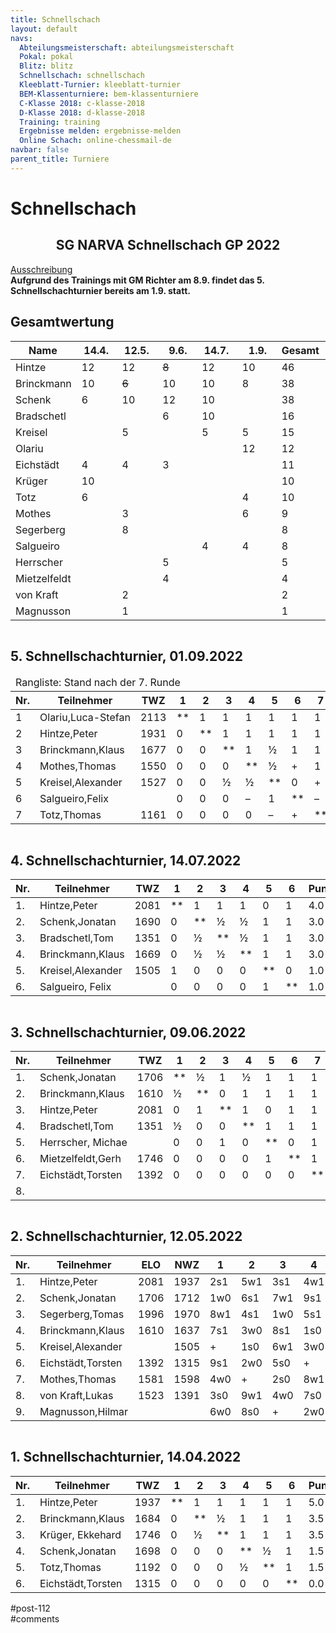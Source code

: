 ```yaml
---
title: Schnellschach 
layout: default
navs:
  Abteilungsmeisterschaft: abteilungsmeisterschaft
  Pokal: pokal
  Blitz: blitz
  Schnellschach: schnellschach
  Kleeblatt-Turnier: kleeblatt-turnier
  BEM-Klassenturniere: bem-klassenturniere
  C-Klasse 2018: c-klasse-2018
  D-Klasse 2018: d-klasse-2018
  Training: training
  Ergebnisse melden: ergebnisse-melden
  Online Schach: online-chessmail-de
navbar: false
parent_title: Turniere
---
```

<div class="post-112 page type-page status-publish hentry" id="post-112">
<h1 class="entry-title">Schnellschach</h1>
<div class="entry-content">
<div class="aligncenter">
<h2 class="heading2" style="text-align: center;">SG NARVA Schnellschach GP 2022</h2>
<p><a href="http://www.narva-schach.de/wordpress/wp-content/uploads/2022/03/Schnellschachmeisterschaft-2022.pdf">Ausschreibung</a><br/>
<strong>Aufgrund des Trainings mit GM Richter am 8.9. findet das 5. Schnellschachturnier bereits am 1.9. statt.</strong></p>
</div>
<h2>Gesamtwertung</h2>
<table class="footable">
<thead>
<tr>
<th style="padding-right: 10px; width: 84px;">Name</th>
<th style="padding-right: 10px; width: 50px;">14.4.</th>
<th style="padding-right: 10px; width: 50px;">12.5.</th>
<th style="padding-right: 10px; width: 50px;"> 9.6.</th>
<th style="padding-right: 10px; width: 50px;">14.7.</th>
<th style="padding-right: 10px; width: 50px;"> 1.9.</th>
<th data-type="numeric" style="padding-right: 10px; width: 60px;"><strong>Gesamt</strong></th>
</tr>
</thead>
<tbody>
<tr>
<td>Hintze</td>
<td>12</td>
<td>12</td>
<td><del>8</del></td>
<td>12</td>
<td>10</td>
<td>46</td>
</tr>
<tr>
<td>Brinckmann</td>
<td>10</td>
<td><del>6</del></td>
<td>10</td>
<td>10</td>
<td>8</td>
<td>38</td>
</tr>
<tr>
<td>Schenk</td>
<td>6</td>
<td>10</td>
<td>12</td>
<td>10</td>
<td></td>
<td>38</td>
</tr>
<tr>
<td>Bradschetl</td>
<td></td>
<td></td>
<td>6</td>
<td>10</td>
<td></td>
<td>16</td>
</tr>
<tr>
<td>Kreisel</td>
<td></td>
<td>5</td>
<td></td>
<td>5</td>
<td>5</td>
<td>15</td>
</tr>
<tr>
<td>Olariu</td>
<td></td>
<td></td>
<td></td>
<td></td>
<td>12</td>
<td>12</td>
</tr>
<tr>
<td>Eichstädt</td>
<td>4</td>
<td>4</td>
<td>3</td>
<td></td>
<td></td>
<td>11</td>
</tr>
<tr>
<td>Krüger</td>
<td>10</td>
<td></td>
<td></td>
<td></td>
<td></td>
<td>10</td>
</tr>
<tr>
<td>Totz</td>
<td>6</td>
<td></td>
<td></td>
<td></td>
<td>4</td>
<td>10</td>
</tr>
<tr>
<td>Mothes</td>
<td></td>
<td>3</td>
<td></td>
<td></td>
<td>6</td>
<td>9</td>
</tr>
<tr>
<td>Segerberg</td>
<td></td>
<td>8</td>
<td></td>
<td></td>
<td></td>
<td>8</td>
</tr>
<tr>
<td>Salgueiro</td>
<td></td>
<td></td>
<td></td>
<td>4</td>
<td>4</td>
<td>8</td>
</tr>
<tr>
<td>Herrscher</td>
<td></td>
<td></td>
<td>5</td>
<td></td>
<td></td>
<td>5</td>
</tr>
<tr>
<td>Mietzelfeldt</td>
<td></td>
<td></td>
<td>4</td>
<td></td>
<td></td>
<td>4</td>
</tr>
<tr>
<td>von Kraft</td>
<td></td>
<td>2</td>
<td></td>
<td></td>
<td></td>
<td>2</td>
</tr>
<tr>
<td>Magnusson</td>
<td></td>
<td>1</td>
<td></td>
<td></td>
<td></td>
<td>1</td>
</tr>
</tbody>
</table>
<div style="overflow: auto;">
<h2>5. Schnellschachturnier, 01.09.2022</h2>
<table class="clean swiss footable">
<thead>
<tr>
<td colspan="12">Rangliste: Stand nach der 7. Runde</td>
</tr>
<tr>
<th>Nr.</th>
<th>Teilnehmer</th>
<th>TWZ</th>
<th>1</th>
<th>2</th>
<th>3</th>
<th>4</th>
<th>5</th>
<th>6</th>
<th>7</th>
<th>Punkte</th>
<th>SoBerg</th>
</tr>
</thead>
<tbody>
<tr>
<td>1</td>
<td nowrap="nowrap">Olariu,Luca-Stefan</td>
<td>2113</td>
<td>**</td>
<td>1</td>
<td>1</td>
<td>1</td>
<td>1</td>
<td>1</td>
<td>1</td>
<td>6.0</td>
<td>15.00</td>
</tr>
<tr>
<td>2</td>
<td>Hintze,Peter</td>
<td>1931</td>
<td>0</td>
<td>**</td>
<td>1</td>
<td>1</td>
<td>1</td>
<td>1</td>
<td>1</td>
<td>5.0</td>
<td>10.00</td>
</tr>
<tr>
<td>3</td>
<td>Brinckmann,Klaus</td>
<td>1677</td>
<td>0</td>
<td>0</td>
<td>**</td>
<td>1</td>
<td>½</td>
<td>1</td>
<td>1</td>
<td>3.5</td>
<td>5.50</td>
</tr>
<tr>
<td>4</td>
<td>Mothes,Thomas</td>
<td>1550</td>
<td>0</td>
<td>0</td>
<td>0</td>
<td>**</td>
<td>½</td>
<td>+</td>
<td>1</td>
<td>2.5</td>
<td>3.00</td>
</tr>
<tr>
<td>5</td>
<td>Kreisel,Alexander</td>
<td>1527</td>
<td>0</td>
<td>0</td>
<td>½</td>
<td>½</td>
<td>**</td>
<td>0</td>
<td>+</td>
<td>2.0</td>
<td>4.00</td>
</tr>
<tr>
<td>6</td>
<td>Salgueiro,Felix</td>
<td></td>
<td>0</td>
<td>0</td>
<td>0</td>
<td>–</td>
<td>1</td>
<td>**</td>
<td>–</td>
<td>1.0</td>
<td>2.00</td>
</tr>
<tr>
<td>7</td>
<td>Totz,Thomas</td>
<td>1161</td>
<td>0</td>
<td>0</td>
<td>0</td>
<td>0</td>
<td>–</td>
<td>+</td>
<td>**</td>
<td>1.0</td>
<td>1.00</td>
</tr>
</tbody>
</table>
</div>
<div style="overflow: auto;">
<h2>4. Schnellschachturnier, 14.07.2022</h2>
<table class="clean swiss footable">
<thead>
<tr>
<th>Nr.</th>
<th>Teilnehmer</th>
<th>TWZ</th>
<th>1</th>
<th>2</th>
<th>3</th>
<th>4</th>
<th>5</th>
<th>6</th>
<th>Punkte</th>
<th>SoBerg</th>
</tr>
</thead>
<tbody>
<tr>
<td>1.</td>
<td>Hintze,Peter</td>
<td>2081</td>
<td>**</td>
<td>1</td>
<td>1</td>
<td>1</td>
<td>0</td>
<td>1</td>
<td>4.0</td>
<td>10.00</td>
</tr>
<tr>
<td>2.</td>
<td>Schenk,Jonatan</td>
<td>1690</td>
<td>0</td>
<td>**</td>
<td>½</td>
<td>½</td>
<td>1</td>
<td>1</td>
<td>3.0</td>
<td>5.00</td>
</tr>
<tr>
<td>3.</td>
<td>Bradschetl,Tom</td>
<td>1351</td>
<td>0</td>
<td>½</td>
<td>**</td>
<td>½</td>
<td>1</td>
<td>1</td>
<td>3.0</td>
<td>5.00</td>
</tr>
<tr>
<td>4.</td>
<td>Brinckmann,Klaus</td>
<td>1669</td>
<td>0</td>
<td>½</td>
<td>½</td>
<td>**</td>
<td>1</td>
<td>1</td>
<td>3.0</td>
<td>5.00</td>
</tr>
<tr>
<td>5.</td>
<td>Kreisel,Alexander</td>
<td>1505</td>
<td>1</td>
<td>0</td>
<td>0</td>
<td>0</td>
<td>**</td>
<td>0</td>
<td>1.0</td>
<td>4.00</td>
</tr>
<tr>
<td>6.</td>
<td>Salgueiro, Felix</td>
<td></td>
<td>0</td>
<td>0</td>
<td>0</td>
<td>0</td>
<td>1</td>
<td>**</td>
<td>1.0</td>
<td>1.00</td>
</tr>
</tbody>
</table>
</div>
<div style="overflow: auto;">
<h2>3. Schnellschachturnier, 09.06.2022</h2>
<table class="clean swiss footable">
<thead>
<tr>
<th>Nr.</th>
<th>Teilnehmer</th>
<th>TWZ</th>
<th>1</th>
<th>2</th>
<th>3</th>
<th>4</th>
<th>5</th>
<th>6</th>
<th>7</th>
<th>8</th>
<th>Punkte</th>
<th>SoBerg</th>
</tr>
</thead>
<tbody>
<tr>
<td>1.</td>
<td>Schenk,Jonatan</td>
<td>1706</td>
<td>**</td>
<td>½</td>
<td>1</td>
<td>½</td>
<td>1</td>
<td>1</td>
<td>1</td>
<td></td>
<td>5.0</td>
<td>12.00</td>
</tr>
<tr>
<td>2.</td>
<td>Brinckmann,Klaus</td>
<td>1610</td>
<td>½</td>
<td>**</td>
<td>0</td>
<td>1</td>
<td>1</td>
<td>1</td>
<td>1</td>
<td></td>
<td>4.5</td>
<td>10.00</td>
</tr>
<tr>
<td>3.</td>
<td>Hintze,Peter</td>
<td>2081</td>
<td>0</td>
<td>1</td>
<td>**</td>
<td>1</td>
<td>0</td>
<td>1</td>
<td>1</td>
<td></td>
<td>4.0</td>
<td>10.00</td>
</tr>
<tr>
<td>4.</td>
<td>Bradschetl,Tom</td>
<td>1351</td>
<td>½</td>
<td>0</td>
<td>0</td>
<td>**</td>
<td>1</td>
<td>1</td>
<td>1</td>
<td></td>
<td>3.5</td>
<td>6.50</td>
</tr>
<tr>
<td>5.</td>
<td>Herrscher, Michae</td>
<td></td>
<td>0</td>
<td>0</td>
<td>1</td>
<td>0</td>
<td>**</td>
<td>0</td>
<td>1</td>
<td></td>
<td>2.0</td>
<td>4.00</td>
</tr>
<tr>
<td>6.</td>
<td>Mietzelfeldt,Gerh</td>
<td>1746</td>
<td>0</td>
<td>0</td>
<td>0</td>
<td>0</td>
<td>1</td>
<td>**</td>
<td>1</td>
<td></td>
<td>2.0</td>
<td>2.00</td>
</tr>
<tr>
<td>7.</td>
<td>Eichstädt,Torsten</td>
<td>1392</td>
<td>0</td>
<td>0</td>
<td>0</td>
<td>0</td>
<td>0</td>
<td>0</td>
<td>**</td>
<td></td>
<td>0.0</td>
<td>0.00</td>
</tr>
<tr>
<td>8.</td>
<td></td>
<td></td>
<td></td>
<td></td>
<td></td>
<td></td>
<td></td>
<td></td>
<td></td>
<td>**</td>
<td></td>
<td></td>
</tr>
</tbody>
</table>
<div style="overflow: auto;">
<h2>2. Schnellschachturnier, 12.05.2022</h2>
<table class="clean swiss footable">
<thead>
<tr>
<th>Nr.</th>
<th>Teilnehmer</th>
<th>ELO</th>
<th>NWZ</th>
<th>1</th>
<th>2</th>
<th>3</th>
<th>4</th>
<th>5</th>
<th>Punkte</th>
<th>Buchh</th>
<th>SoBerg</th>
</tr>
</thead>
<tbody>
<tr>
<td>1.</td>
<td>Hintze,Peter</td>
<td>2081</td>
<td>1937</td>
<td>2s1</td>
<td>5w1</td>
<td>3s1</td>
<td>4w1</td>
<td>6s1</td>
<td>5.0</td>
<td>13.0</td>
<td>13.00</td>
</tr>
<tr>
<td>2.</td>
<td>Schenk,Jonatan</td>
<td>1706</td>
<td>1712</td>
<td>1w0</td>
<td>6s1</td>
<td>7w1</td>
<td>9s1</td>
<td>3s1</td>
<td>4.0</td>
<td>12.5</td>
<td>7.50</td>
</tr>
<tr>
<td>3.</td>
<td>Segerberg,Tomas</td>
<td>1996</td>
<td>1970</td>
<td>8w1</td>
<td>4s1</td>
<td>1w0</td>
<td>5s1</td>
<td>2w0</td>
<td>3.0</td>
<td>15.0</td>
<td>6.00</td>
</tr>
<tr>
<td>4.</td>
<td>Brinckmann,Klaus</td>
<td>1610</td>
<td>1637</td>
<td>7s1</td>
<td>3w0</td>
<td>8s1</td>
<td>1s0</td>
<td>5w1</td>
<td>3.0</td>
<td>12.5</td>
<td>4.50</td>
</tr>
<tr>
<td>5.</td>
<td>Kreisel,Alexander</td>
<td></td>
<td>1505</td>
<td>+</td>
<td>1s0</td>
<td>6w1</td>
<td>3w0</td>
<td>4s0</td>
<td>2.0</td>
<td>14.5</td>
<td>3.50</td>
</tr>
<tr>
<td>6.</td>
<td>Eichstädt,Torsten</td>
<td>1392</td>
<td>1315</td>
<td>9s1</td>
<td>2w0</td>
<td>5s0</td>
<td>+</td>
<td>1w0</td>
<td>2.0</td>
<td>13.5</td>
<td>3.00</td>
</tr>
<tr>
<td>7.</td>
<td>Mothes,Thomas</td>
<td>1581</td>
<td>1598</td>
<td>4w0</td>
<td>+</td>
<td>2s0</td>
<td>8w1</td>
<td>9s0</td>
<td>2.0</td>
<td>11.5</td>
<td>3.00</td>
</tr>
<tr>
<td>8.</td>
<td>von Kraft,Lukas</td>
<td>1523</td>
<td>1391</td>
<td>3s0</td>
<td>9w1</td>
<td>4w0</td>
<td>7s0</td>
<td>+</td>
<td>2.0</td>
<td>10.0</td>
<td>2.50</td>
</tr>
<tr>
<td>9.</td>
<td>Magnusson,Hilmar</td>
<td></td>
<td></td>
<td>6w0</td>
<td>8s0</td>
<td>+</td>
<td>2w0</td>
<td>7w1</td>
<td>2.0</td>
<td>9.5</td>
<td>2.50</td>
</tr>
</tbody>
</table>
<div style="overflow: auto;">
<h2>1. Schnellschachturnier, 14.04.2022</h2>
<table class="clean swiss footable">
<thead>
<tr>
<th>Nr.</th>
<th>Teilnehmer</th>
<th>TWZ</th>
<th>1</th>
<th>2</th>
<th>3</th>
<th>4</th>
<th>5</th>
<th>6</th>
<th>Punkte</th>
<th>SoBerg</th>
</tr>
</thead>
<tbody>
<tr>
<td>1.</td>
<td>Hintze,Peter</td>
<td>1937</td>
<td>**</td>
<td>1</td>
<td>1</td>
<td>1</td>
<td>1</td>
<td>1</td>
<td>5.0</td>
<td>10.00</td>
</tr>
<tr>
<td>2.</td>
<td>Brinckmann,Klaus</td>
<td>1684</td>
<td>0</td>
<td>**</td>
<td>½</td>
<td>1</td>
<td>1</td>
<td>1</td>
<td>3.5</td>
<td>4.75</td>
</tr>
<tr>
<td>3.</td>
<td>Krüger, Ekkehard</td>
<td>1746</td>
<td>0</td>
<td>½</td>
<td>**</td>
<td>1</td>
<td>1</td>
<td>1</td>
<td>3.5</td>
<td>4.75</td>
</tr>
<tr>
<td>4.</td>
<td>Schenk,Jonatan</td>
<td>1698</td>
<td>0</td>
<td>0</td>
<td>0</td>
<td>**</td>
<td>½</td>
<td>1</td>
<td>1.5</td>
<td>0.75</td>
</tr>
<tr>
<td>5.</td>
<td>Totz,Thomas</td>
<td>1192</td>
<td>0</td>
<td>0</td>
<td>0</td>
<td>½</td>
<td>**</td>
<td>1</td>
<td>1.5</td>
<td>0.75</td>
</tr>
<tr>
<td>6.</td>
<td>Eichstädt,Torsten</td>
<td>1315</td>
<td>0</td>
<td>0</td>
<td>0</td>
<td>0</td>
<td>0</td>
<td>**</td>
<td>0.0</td>
<td>0.00</td>
</tr>
</tbody>
</table>
</div>
</div>
</div>
</div><!-- .entry-content -->
</div> #post-112 
<div id="comments">
</div> #comments 
